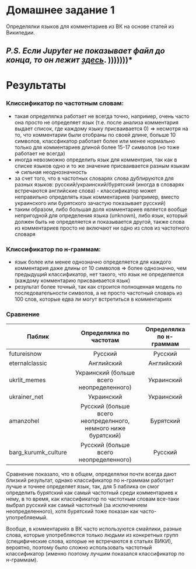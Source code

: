 # Домашнее задание 1

Определялки языков для комментариев из ВК на основе статей из Википедии.

## *P.S. Если Jupyter не показывает файл до конца, то он лежит* *[здесь](https://drive.google.com/drive/folders/1RHoDPgqTtHEY09YC5eivf0y-JKYXPk1w?usp=sharing)*. )))))))*

# Результаты


### Клиссификатор по частотным словам:
* такая определялка работает не всегда точно, например, очень часто она просто не определяет язык (т.е. после анализа комментария выдает список, где каждому языку присваивается 0) => несмотря на то, что комментарии были отобраны по своей длине, больше 10 символов, классфикатор работает более или менее нормально только для комментариев длиной более 15-17 символов (но тоже работает не всегда)
* иногда невозможно определить язык для комментрия, так как в списке языков одно и то же значение присваивается разным языкам => сильная неоднозначность
* за счет того, что в частотных словарях слова дублируются для разных языков: русский/украинский/бурятский (иногда в словарях встречаются английские слова) - классификатор может неправильно определять язык комментариев (например, вместо украинского или бурятского зачастую показывает русский)
* таким образом, либо большая доля комментариев является вообще непригодной для определения языка (unknown), либо язык, который должен быть не определяется и показывается другой, также слова из комментариев просто не включают ни одно из слов из частотного словаря


### Клиссификатор по н-граммам:
* язык более или менее однозначно определяется для каждого комментария даже длины от 10 символов => более однозначно, чем предыдущий классификатор, нет такого, что язык не определяется (каждому комментарию присваивается язык)
* результат более точный, так как строится полноценная модель по последовательности символов, а не просто частотный словарь из 100 слов, которые едва ли могут встретиться в комментариях


### Сравнение



Паблик|Определялка по частотам|Определялка по н-граммам
---|:---:|:---:
futureisnow|Русский|Русский
eternalclassic|Английский|Английский
ukrlit_memes|Украинский (больше всего неопределенного)|Украинский
ukrainer_net|Украинский|Украинский
amanzohel|Русский (больше всего неопределнного, немного ниже бурятский)|Бурятский
barg_kurumk_culture|Русский (больше всего неопределенного)|Русский


Сравнение показало, что в общем, определялки почти всегда дают близкий результат, однако классификатор по н-граммам работает лучше и точнее определяет язык, так, для 5 паблика он смог определить бурятский как самый частотный среди комментариев к нему, в то время, как классификатор по частотным словам все-таки выбрал русский как самый частотный (за исключением неопределенного), хотя бурятский тоже показан как часто-употребляемый.

Вообще, в комментариях в ВК часто используются смайлики, разные слова, которые употребляются только людьми из конкретных групп (специфические слова, которые не встречаются в статьях ВИКИ), вероятно, поэтому было сложно использовать частотный классификатор (именно поэтому лучшим показался классификатор по н-граммам).
